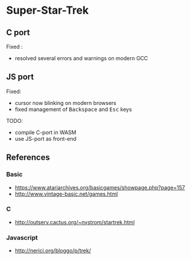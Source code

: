 # Super-Star-Trek


## C port

Fixed :

* resolved several errors and warnings on modern GCC 

## JS port

Fixed:

* cursor now blinking on modern browsers
* fixed management of <kbd>Backspace</kbd> and <kbd>Esc</kbd> keys


TODO:

 * compile C-port in WASM
 * use JS-port as front-end

## References

### Basic

* https://www.atariarchives.org/basicgames/showpage.php?page=157
* http://www.vintage-basic.net/games.html

### C

* http://outserv.cactus.org/~nystrom/startrek.html

### Javascript

* http://nerici.org/bloggo/p/trek/
